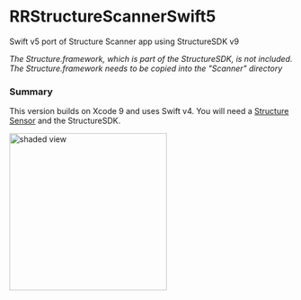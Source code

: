 # RRStructureScannerSwift5
Swift v5 port of Structure Scanner app using StructureSDK v9

*The Structure.framework, which is part of the StructureSDK, is not included. The Structure.framework needs to be copied into the "Scanner" directory*

### Summary

This version builds on Xcode 9 and uses Swift v4. You will need a [Structure Sensor](http://structure.io) and the StructureSDK.
<p align="left">
  <img src="RRStructureScanner/wal.png" alt="shaded view" width="280"/>
</p> 
